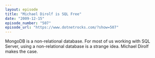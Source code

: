 ```yaml
---
layout: episode
title: "Michael Dirolf is SQL Free"
date: "2009-12-15"
episode_number: "507"
episode_url: "https://www.dotnetrocks.com/?show=507"
---
```


MongoDB is a non-relational database. For most of us working with SQL Server, using a non-relational database is a strange idea. Michael Dirolf makes the case.
